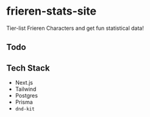 # frieren-stats-site
Tier-list Frieren Characters and get fun statistical data!

## Todo

## Tech Stack
- Next.js
- Tailwind
- Postgres
- Prisma
- `dnd-kit`
